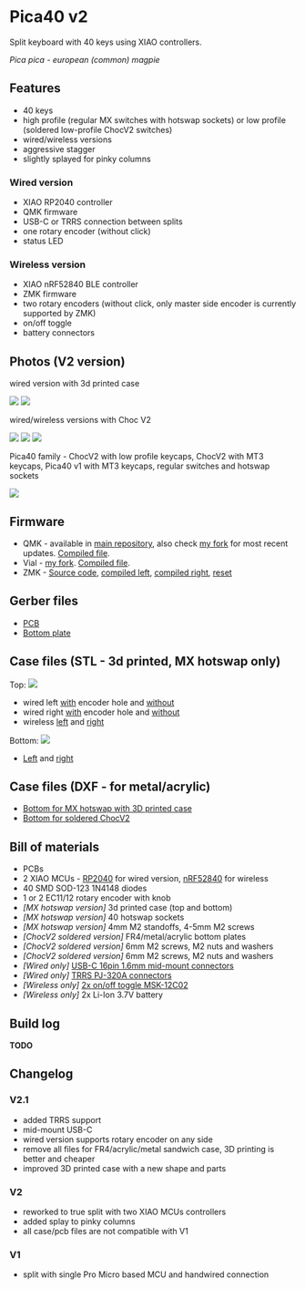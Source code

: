 # Pica40 v2

Split keyboard with 40 keys using XIAO controllers.

_Pica pica - european (common) magpie_

## Features

- 40 keys
- high profile (regular MX switches with hotswap sockets) or low profile (soldered low-profile ChocV2 switches)
- wired/wireless versions
- aggressive stagger
- slightly splayed for pinky columns

### Wired version

- XIAO RP2040 controller
- QMK firmware
- USB-C or TRRS connection between splits
- one rotary encoder (without click)
- status LED

### Wireless version

- XIAO nRF52840 BLE controller
- ZMK firmware
- two rotary encoders (without click, only master side encoder is currently supported by ZMK)
- on/off toggle
- battery connectors

## Photos (V2 version)

wired version with 3d printed case

![](./images/3d-printed-case.jpg)
![](./images/3d-printed-case-front.jpg)

wired/wireless versions with Choc V2

![](./images/full.jpg)
![](./images/left.jpg)
![](./images/right.jpg)

Pica40 family - ChocV2 with low profile keycaps, ChocV2 with MT3 keycaps, Pica40 v1 with MT3 keycaps, regular switches and hotswap sockets

![](./images/height.jpg)

## Firmware

- QMK - available in [main repository](https://github.com/qmk/qmk_firmware/tree/master/keyboards/pica40), also check [my fork](https://github.com/zzeneg/qmk_firmware/tree/feature/pica40/keyboards/pica40) for most recent updates. [Compiled file](firmware/qmk/pica40_rev2.uf2).
- Vial - [my fork](https://github.com/zzeneg/vial-qmk/tree/feature/pica40/keyboards/pica40). [Compiled file](firmware/vial/pica40_rev2.uf2).
- ZMK - [Source code](https://github.com/zzeneg/zmk-config), [compiled left](firmware/zmk/pica40_left.uf2), [compiled right](firmware/zmk/pica40_right.uf2), [reset](firmware/zmk/settings_reset.uf2)

## Gerber files

- [PCB](gerbers/pcb.zip)
- [Bottom plate](gerbers/bottom.zip)

## Case files (STL - 3d printed, MX hotswap only)

Top:
![](./images/render-top.png)

- wired left [with](stl/top_case%20v7_left-wired.stl) encoder hole and [without](stl/top_case%20v7_left-wired-no-enc.stl)
- wired right [with](stl/top_case%20v7_right-wired.stl) encoder hole and [without](stl/top_case%20v7_right-wired-no-enc.stl)
- wireless [left](stl/top_case%20v7_left-wireless.stl) and [right](stl/top_case%20v7_right-wireless.stl)

Bottom:
![](./images/render-bottom.png)

- [Left](stl/bottom_case%20v10_left.stl) and [right](stl/bottom_case%20v10_right.stl)

## Case files (DXF - for metal/acrylic)

- [Bottom for MX hotswap with 3D printed case](dxf/bottom-curved.dxf)
- [Bottom for soldered ChocV2](dxf/bottom.dxf)

## Bill of materials

- PCBs
- 2 XIAO MCUs - [RP2040](https://www.seeedstudio.com/XIAO-RP2040-v1-0-p-5026.html) for wired version, [nRF52840](https://www.seeedstudio.com/Seeed-XIAO-BLE-nRF52840-p-5201.html) for wireless
- 40 SMD SOD-123 1N4148 diodes
- 1 or 2 EC11/12 rotary encoder with knob
- _[MX hotswap version]_ 3d printed case (top and bottom)
- _[MX hotswap version]_ 40 hotswap sockets
- _[MX hotswap version]_ 4mm M2 standoffs, 4-5mm M2 screws
- _[ChocV2 soldered version]_ FR4/metal/acrylic bottom plates
- _[ChocV2 soldered version]_ 6mm M2 screws, M2 nuts and washers
- _[ChocV2 soldered version]_ 6mm M2 screws, M2 nuts and washers
- _[Wired only]_ [USB-C 16pin 1.6mm mid-mount connectors](https://www.aliexpress.com/item/1005003422447465.html)
- _[Wired only]_ [TRRS PJ-320A connectors](https://www.aliexpress.com/item/1005001928651798.html)
- _[Wireless only]_ [2x on/off toggle MSK-12C02](https://www.aliexpress.com/item/4000685483225.html)
- _[Wireless only]_ 2x Li-Ion 3.7V battery

## Build log

**TODO**

## Changelog

### V2.1

- added TRRS support
- mid-mount USB-C
- wired version supports rotary encoder on any side
- remove all files for FR4/acrylic/metal sandwich case, 3D printing is better and cheaper
- improved 3D printed case with a new shape and parts

### V2

- reworked to true split with two XIAO MCUs controllers
- added splay to pinky columns
- all case/pcb files are not compatible with V1

### V1

- split with single Pro Micro based MCU and handwired connection
